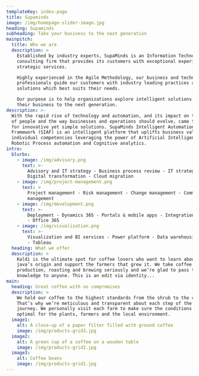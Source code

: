 ```yaml
---
templateKey: index-page
title: Supaminds
image: /img/homepage-slider-image.jpg
heading: Supaminds
subheading: Take your business to the next generation
mainpitch:
  title: Who we are
  description: >
    Established by industry experts, SupaMinds is an Information Technology
    consulting firm that provides its customers with exceptional experience and
    strategic services.

    Highly experienced in the Agile Methodology, our business and technology
    professionals guide our customers with industry leading practices and
    solutions which best suits their needs. 

    Our purpose is to help organizations explore intelligent solutions to take
    their business to the next generation. 
description: >-
  With the rapid rise of technology and automation, and its impact on the role
  of people and the way businesses and operations should evolve, came the need
  for innovative yet simple solutions. SupaMinds Intelligent Automation
  Framework (SIAF) is an intelligent platform that uplifts business values and
  individual competencies leveraging the power of Artificial Intelligence,
  Robotic Process automation and Cognitive analytics. 
intro:
  blurbs:
    - image: /img/advisory.png
      text: >-
        Advisory and IT strategy - Business process review - IT strategy -
        Digital transformation - Cloud migration
    - image: /img/project-management.png
      text: >
        Project management - Risk management - Change management - Communication
        management
    - image: /img/development.png
      text: >-
        Deployment - Dynamics 365 - Portals & mobile apps - Integration services
        - Office 365
    - image: /img/visualization.png
      text: >-
        Visualization and BI services - Power platform - Data warehousing - Qlik
        - Tableau
  heading: What we offer
  description: >
    Kaldi is the ultimate spot for coffee lovers who want to learn about their
    java’s origin and support the farmers that grew it. We take coffee
    production, roasting and brewing seriously and we’re glad to pass that
    knowledge to anyone. This is an edit via identity...
main:
  heading: Great coffee with no compromises
  description: >
    We hold our coffee to the highest standards from the shrub to the cup.
    That’s why we’re meticulous and transparent about each step of the coffee’s
    journey. We personally visit each farm to make sure the conditions are
    optimal for the plants, farmers and the local environment.
  image1:
    alt: A close-up of a paper filter filled with ground coffee
    image: /img/products-grid3.jpg
  image2:
    alt: A green cup of a coffee on a wooden table
    image: /img/products-grid2.jpg
  image3:
    alt: Coffee beans
    image: /img/products-grid1.jpg
---
```

